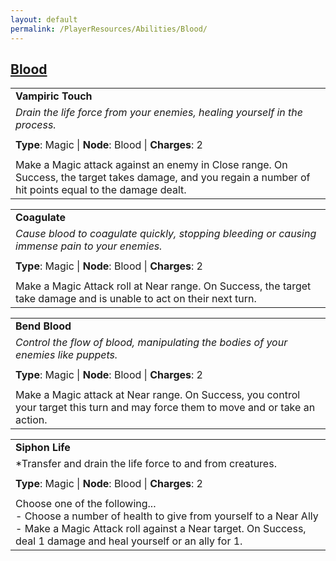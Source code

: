 ```yaml
---
layout: default
permalink: /PlayerResources/Abilities/Blood/
---
```

## [Blood](#Blood)

|                                                                                                                                                            |
| :--------------------------------------------------------------------------------------------------------- |
| **Vampiric Touch** |
| *Drain the life force from your enemies, healing yourself in the process.* |
| |
| **Type**: Magic \| **Node**: Blood \| **Charges**: 2 |
| |
| Make a Magic attack against an enemy in Close range. On Success, the target takes damage, and you regain a number of hit points equal to the damage dealt. |

|                                                                                                                                                            |
| :--------------------------------------------------------------------------------------------------------- |
| **Coagulate** |
| *Cause blood to coagulate quickly, stopping bleeding or causing immense pain to your enemies.* |
| |
| **Type**: Magic \| **Node**: Blood \| **Charges**: 2 |
| |
| Make a Magic Attack roll at Near range. On Success, the target take damage and is unable to act on their next turn. |

|                                                                                                                                    |
| :--------------------------------------------------------------------------------------------------------------------------------- |
| **Bend Blood**                                                                                                                     |
| *Control the flow of blood, manipulating the bodies of your enemies like puppets.*                                                 |
|                                                                                                                                    |
| **Type**: Magic \| **Node**: Blood \| **Charges**: 2                                                                               |
|                                                                                                                                    |
| Make a Magic attack at Near range. On Success, you control your target this turn and may force them to move and or take an action. |

|                                                                                                                                                                                                                       |
| :-------------------------------------------------------------------------------------------------------------------------------------------------------------------------------------------------------------------- |
| **Siphon Life**                                                                                                                                                                                                       |
| *Transfer and drain the life force to and from creatures.                                                                                                                                                             |
|                                                                                                                                                                                                                       |
| **Type**: Magic \| **Node**: Blood \| **Charges**: 2                                                                                                                                                                  |
|                                                                                                                                                                                                                       |
| Choose one of the following...<br>- Choose a number of health to give from yourself to a Near Ally<br>- Make a Magic Attack roll against a Near target. On Success, deal 1 damage and heal yourself or an ally for 1. |